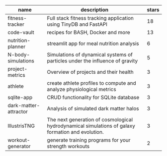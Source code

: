 | name | description | stars |
|-----|-----|-----|
| fitness-tracker | Full stack fitness tracking application using TinyDB and FastAPI | 18 |
| code-vault | recipes for BASH, Docker and more | 13 |
| nutrition-planner | streamlit app for meal nutrition analysis | 6 |
| N-body-simulations | Simulations of dynamical systems of particles under the influence of gravity | 5 |
| project-metrics | Overview of projects and their health | 3 |
| athlete | create athlete profiles to compute and analyze physiological metrics | 3 |
| sqlite-app | CRUD functionality for SQLite database | 3 |
| dark-matter-attractor | Analysis of simulated dark matter halos | 3 |
| IllustrisTNG | The next generation of cosmological hydrodynamical simulations of galaxy formation and evolution. | 3 |
| workout-generator | generate training programs for your strength workouts | 2 |
